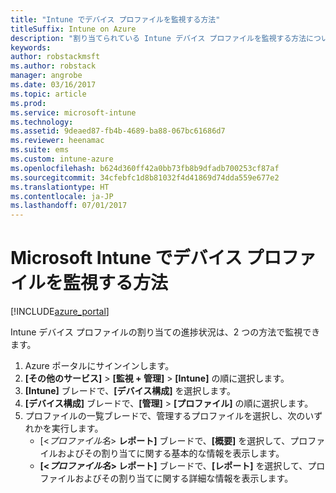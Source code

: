 ```yaml
---
title: "Intune でデバイス プロファイルを監視する方法"
titleSuffix: Intune on Azure
description: "割り当てられている Intune デバイス プロファイルを監視する方法について説明します。\""
keywords: 
author: robstackmsft
ms.author: robstack
manager: angrobe
ms.date: 03/16/2017
ms.topic: article
ms.prod: 
ms.service: microsoft-intune
ms.technology: 
ms.assetid: 9deaed87-fb4b-4689-ba88-067bc61686d7
ms.reviewer: heenamac
ms.suite: ems
ms.custom: intune-azure
ms.openlocfilehash: b624d360ff42a0bb73fb8b9dfadb700253cf87af
ms.sourcegitcommit: 34cfebfc1d8b81032f4d41869d74dda559e677e2
ms.translationtype: HT
ms.contentlocale: ja-JP
ms.lasthandoff: 07/01/2017
---
```

# <a name="how-to-monitor-device-profiles-in-microsoft-intune"></a>Microsoft Intune でデバイス プロファイルを監視する方法

[!INCLUDE[azure_portal](./includes/azure_portal.md)]

Intune デバイス プロファイルの割り当ての進捗状況は、2 つの方法で監視できます。


1. Azure ポータルにサインインします。
2. **[その他のサービス]** > **[監視 + 管理]** > **[Intune]** の順に選択します。
3. **[Intune]** ブレードで、**[デバイス構成]** を選択します。
2. **[デバイス構成]** ブレードで、**[管理]** > **[プロファイル]** の順に選択します。
2. プロファイルの一覧ブレードで、管理するプロファイルを選択し、次のいずれかを実行します。
    - [<*プロファイル名*> **レポート]** ブレードで、**[概要]** を選択して、プロファイルおよびその割り当てに関する基本的な情報を表示します。
    - **[<*プロファイル名*> レポート]** ブレードで、**[レポート]** を選択して、プロファイルおよびその割り当てに関する詳細な情報を表示します。
